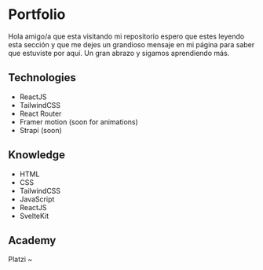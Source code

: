 # Portfolio
Hola amigo/a que esta visitando mi repositorio espero que estes leyendo esta sección y que me dejes un grandioso mensaje en mi página para saber que estuviste por aquí. Un gran abrazo y sigamos aprendiendo más.
## Technologies
  * ReactJS
  * TailwindCSS
  * React Router
  * Framer motion (soon for animations)
  * Strapi (soon)
## Knowledge
  * HTML
  * CSS
  * TailwindCSS
  * JavaScript
  * ReactJS
  * SvelteKit
## Academy
  Platzi ~
